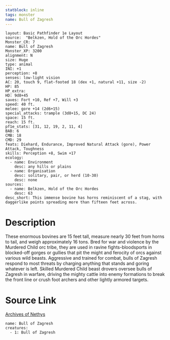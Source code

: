 ```yaml
---
statblock: inline
tags: monster
name: Bull of Zagresh
---
```

```statblock
layout: Basic Pathfinder 1e Layout
source:  "Belkzen, Hold of the Orc Hordes"
Monster_CR: 7
name: Bull of Zagresh
Monster_XP: 3200
alignment: N
size: Huge
type: animal
INI: +1
perception: +8
senses: low-light vision
AC: 20, touch 9, flat-footed 18 (dex +1, natural +11, size -2)
HP: 85
HP_extra: 
HD: 9d8+45
saves: Fort +10, Ref +7, Will +3
speed: 40 ft.
melee: gore +14 (2d6+15)
special_attacks: trample (3d8+15, DC 24)
space: 15 ft.
reach: 15 ft.
pf1e_stats: [31, 12, 19, 2, 11, 4]
BAB: 6
CMB: 18
CMD: 29
feats: Diehard, Endurance, Improved Natural Attack (gore), Power Attack, Toughness
skills: Perception +8, Swim +17
ecology:
  - name: Environment
    desc: any hills or plains
  - name: Organisation
    desc: solitary, pair, or herd (10-30)
    desc: none
sources:
  - name: Belkzen, Hold of the Orc Hordes
    desc: 63
desc_short: This immense bovine has horns reminiscent of a stag, with daggerlike points spreading more than fifteen feet across.
```
# Description
These enormous bovines are 15 feet tall, measure nearly 30 feet from horns to tail, and weigh approximately 16 tons. Bred for war and violence by the Murdered Child orc tribe, they are used in ravine fights-bloodsports in blocked-off gorges or gullies that pit the might and ferocity of orcs against various wild beasts. Aggressive and trained for combat, bulls of Zagresh respond to most threats by charging anything that stands and goring whatever is left. Skilled Murdered Child beast drovers oversee bulls of Zagresh in warfare, driving the mighty cattle into enemy formations to break the front line or crush foot archers and other lightly armored targets.
# Source Link
[Archives of Nethys](https://aonprd.com/MonsterDisplay.aspx?ItemName=Bull%20of%20Zagresh)
```encounter-table
name: Bull of Zagresh
creatures:
  - 1: Bull of Zagresh
```
